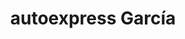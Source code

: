 ---
title: "autoexpress García"
url: /almazan/autoexpress-garcia/
shop: reparación de automóviles
---